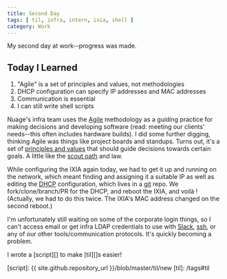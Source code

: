 ```yaml
---
title: Second Day
tags: [ til, infra, intern, ixia, shell ]
category: Work
---
```


My second day at work--progress was made.

## Today I Learned

1. "Agile" is a set of principles and values, not methodologies
2. DHCP configuration can specify IP addresses and MAC addresses
3. Communication is essential
4. I can still write shell scripts

Nuage's infra team uses the [Agile][] methodology as a guiding practice for
making decisions and developing software (read: meeting our clients' needs--this
often includes hardware builds). I did some further digging, thinking Agile was
things like project boards and standups. Turns out, it's a set of [principles
and values][prince] that should guide decisions towards certain goals. A little like
the [scout oath][] and law.

While configuring the IXIA again today, we had to get it up and running on the
network, which meant finding and assigning it a suitable IP as well as editing
the [DHCP][] configuration, which lives in a [git][] repo. We fork/clone/branch/PR for
the DHCP, and reboot the IXIA, and voilà ! (Actually, we had to do this twice.
The IXIA's MAC address changed on the second reboot.)

I'm unfortunately still waiting on some of the corporate login things, so I
can't access email or get infra LDAP credentials to use with [Slack][], [ssh][], or any
of our other tools/communication protocols. It's quickly becoming a problem.

I wrote a [script][] to make [til][]s easier!

[Agile]: https://linchpinseo.com/the-agile-method/
[prince]: https://www.youtube.com/watch?v=Z9QbYZh1YXY&index=41&t=0s&list=WL
[scout oath]: https://www.scouting.org/discover/faq/question10/
[DHCP]: https://en.wikipedia.org/wiki/Dynamic_Host_Configuration_Protocol
[git]: http://gitimmersion.com
[Slack]: https://slack.com
[ssh]: https://en.wikipedia.org/wiki/Secure_Shell
[script]: {{ site.github.repository_url }}/blob/master/til/new
[til]: /tags#til

